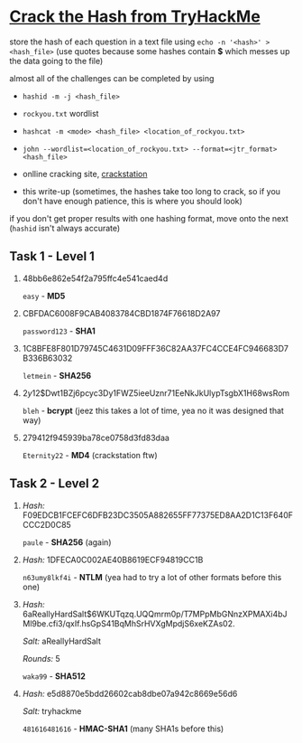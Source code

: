 # [Crack the Hash from TryHackMe](https://tryhackme.com/room/crackthehash)

store the hash of each question in a text file using `echo -n '<hash>' > <hash_file>` (use quotes because some hashes contain **$** which messes up the data going to the file)

almost all of the challenges can be completed by using

* `hashid -m -j <hash_file>`

* `rockyou.txt` wordlist

* `hashcat -m <mode> <hash_file> <location_of_rockyou.txt>`

* `john --wordlist=<location_of_rockyou.txt> --format=<jtr_format> <hash_file>`

* onlline cracking site, [crackstation](https://cracktstation.net)

* this write-up (sometimes, the hashes take too long to crack, so if you don't have enough patience, this is where you should look)

if you don't get proper results with one hashing format, move onto the next (`hashid` isn't always accurate)

## Task 1 - Level 1

1. 48bb6e862e54f2a795ffc4e541caed4d

	`easy` - **MD5**

2. CBFDAC6008F9CAB4083784CBD1874F76618D2A97

	`password123` - **SHA1**

3. 1C8BFE8F801D79745C4631D09FFF36C82AA37FC4CCE4FC946683D7B336B63032

	`letmein` - **SHA256**

4. $2y$12$Dwt1BZj6pcyc3Dy1FWZ5ieeUznr71EeNkJkUlypTsgbX1H68wsRom

	`bleh` - **bcrypt** (jeez this takes a lot of time, yea no it was designed that way)

5. 279412f945939ba78ce0758d3fd83daa

	`Eternity22` - **MD4** (crackstation ftw)

## Task 2 - Level 2

1. *Hash:* F09EDCB1FCEFC6DFB23DC3505A882655FF77375ED8AA2D1C13F640FCCC2D0C85

	`paule` - **SHA256** (again)

2. *Hash:* 1DFECA0C002AE40B8619ECF94819CC1B

	`n63umy8lkf4i` - **NTLM** (yea had to try a lot of other formats before this one)

3. *Hash:* $6$aReallyHardSalt$6WKUTqzq.UQQmrm0p/T7MPpMbGNnzXPMAXi4bJMl9be.cfi3/qxIf.hsGpS41BqMhSrHVXgMpdjS6xeKZAs02.

	*Salt:* aReallyHardSalt

	*Rounds:* 5

	`waka99` - **SHA512**

4. *Hash:* e5d8870e5bdd26602cab8dbe07a942c8669e56d6

	*Salt:* tryhackme

	`481616481616` - **HMAC-SHA1** (many SHA1s before this)
